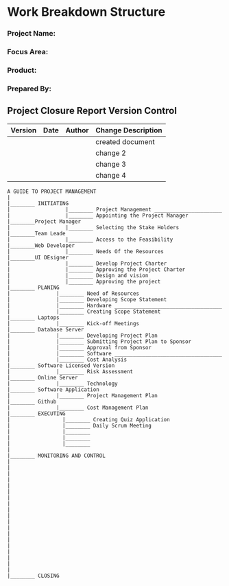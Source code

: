 # **Work Breakdown Structure**

### **Project Name:** 
### **Focus Area:**
### **Product:**
### **Prepared By:**

## **Project Closure Report Version Control**
| Version | Date | Author | Change Description |
|---------|------|---------|---------------|
|          |      |         |  created document |
|         |        |         |   change 2            |
|         |       |          |   change 3            |
|         |        |          |  change 4            |



```sequence
A GUIDE TO PROJECT MANAGEMENT
|
|________ INITIATING        
|                  |________ Project Management ______________________
|                  |________ Appointing the Project Manager           |________Project Manager
|                  |________ Selecting the Stake Holders              |________Team Leade
|                  |________ Access to the Feasibility                |________Web Developer
|                  |________ Needs Of the Resources                   |________UI DEsigner
|                  |________ Develop Project Charter
|                  |________ Approving the Project Charter
|                  |________ Design and vision
|                  |________ Approving the project
|________ PLANING
|               |________ Need of Resources
|               |________ Developing Scope Statement
|               |________ Hardware ___________________________________
|               |________ Creating Scope Statement                    |________ Laptops
|               |________ Kick-off Meetings                           |________ Database Server
|               |________ Developing Project Plan                     
|               |________ Submitting Project Plan to Sponsor
|               |________ Approval from Sponsor
|               |________ Software ___________________________________
|               |________ Cost Analysis                               |________ Software Licensed Version
|               |________ Risk Assessment                             |________ Online Server
|               |________ Technology                                  |________ Software Application
|               |________ Project Management Plan                     |________ Github
|               |________ Cost Management Plan
|________ EXECUTING
|                 |________ Creating Quiz Application
|                 |________ Daily Scrum Meeting
|                 |________ 
|                 |________
|                 |________
|
|________ MONITORING AND CONTROL
|
|
|
|
|
|
|
|
|
|
|
|
|
|
|
|
|
|
|
|________ CLOSING



```
